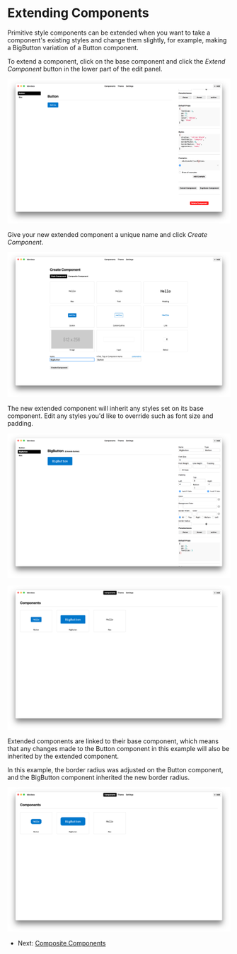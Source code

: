 
# Extending Components

Primitive style components can be extended when you want to take a component's existing styles and change them slightly, for example, making a BigButton variation of a Button component.

To extend a component, click on the base component and click the *Extend Component* button in the lower part of the edit panel.

![extend component button](images/extend-button.png)

Give your new extended component a unique name and click *Create Component*.

![extend component form](images/extend-name.png)

The new extended component will inherit any styles set on its base component.
Edit any styles you'd like to override such as font size and padding.

![extended component detail](images/extend-detail.png)

![extended component library view](images/extend-library.png)

Extended components are linked to their base component, which means
that any changes made to the Button component in this example
will also be inherited by the extended component.

In this example, the border radius was adjusted on the Button component,
and the BigButton component inherited the new border radius.

![extended component library view](images/extend-base-edits.png)


- Next: [Composite Components](composite-components.md)
